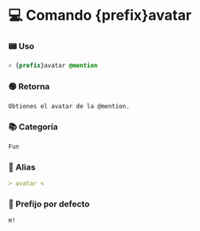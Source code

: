 # 💻 Comando {prefix}avatar

### 📟 Uso
```css
> {prefix}avatar @mention
```

### 🟢 Retorna
```md
Obtienes el avatar de la @mention.
```

### 📚 Categoría
```md
Fun
```

### 📜 Alias
```md
> avatar <
```

### 🤖 Prefijo por defecto
```css
m!
```